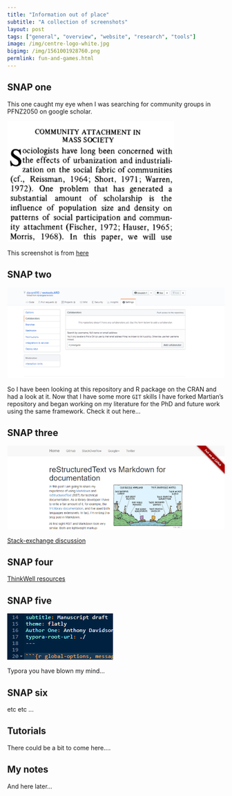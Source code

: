 ```yaml
---
title: "Information out of place"
subtitle: "A collection of screenshots"
layout: post
tags: ["general", "overview", "website", "research", "tools"]
image: /img/centre-logo-white.jpg
bigimg: /img/1561001928760.png
permlink: fun-and-games.html
---
```


## SNAP one

This one caught my eye when I was searching for community groups in PFNZ2050 on google scholar.

![1560991973936](./img/1560991973936.png)

This screenshot is from [here](https://www.jstor.org/stable/2094293?seq=1#metadata_info_tab_contents)

## SNAP two

![1560993072948](./img/1560993072948.png)

So I have been looking at this repository and R package on the CRAN and had a look at it. Now that I have some more `GIT` skills I have forked Martian’s repository and began working on my literature for the PhD and future work using the same framework. Check it out here...

## SNAP three

![1561001928760](../img/1561001928760.png)

[Stack-exchange discussion](https://tex.stackexchange.com/a/4194640)

## SNAP four

[ThinkWell resources]()

## SNAP five

![1561033518610](./img/1561033518610.png)

Typora you have blown my mind...

## SNAP six

etc etc ...

## Tutorials

There could be a bit to come here....

## My notes

And here later...
